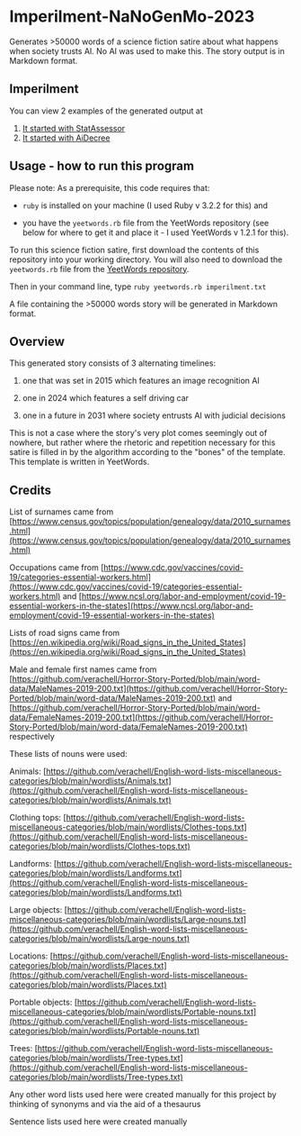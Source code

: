 # Imperilment-NaNoGenMo-2023
Generates >50000 words of a science fiction satire about what happens when society trusts AI. No AI was used to make this. The story output is in Markdown format.

## Imperilment
You can view 2 examples of the generated output at

1. [It started with StatAssessor](https://github.com/verachell/Imperilment-NaNoGenMo-2023/blob/main/EXAMPLE1_It-started-with-StatAssessor.md)
2. [It started with AiDecree](https://github.com/verachell/Imperilment-NaNoGenMo-2023/blob/main/EXAMPLE2_It-started-with-AiDecree.md) 

## Usage - how to run this program

Please note: As a prerequisite, this code requires that:

- `ruby` is installed on your machine (I used Ruby v 3.2.2 for this) and

- you have the `yeetwords.rb` file from the YeetWords repository (see below for where to get it and place it - I used YeetWords v 1.2.1 for this).

To run this science fiction satire, first download the contents of this repository into your working directory. You will also need to download the `yeetwords.rb` file from the [YeetWords repository](https://github.com/verachell/YeetWords).

Then in your command line, type `ruby yeetwords.rb imperilment.txt`

A file containing the >50000 words story will be generated in Markdown format. 

## Overview
This generated story consists of 3 alternating timelines:

1. one that was set in 2015 which features an image recognition AI

2. one in 2024 which features a self driving car

3. one in a future in 2031 where society entrusts AI with judicial decisions

This is not a case where the story's very plot comes seemingly out of nowhere, but rather where the rhetoric and repetition necessary for this satire is filled in by the algorithm according to the "bones" of the template. This template is written in YeetWords.

## Credits

List of surnames came from [https://www.census.gov/topics/population/genealogy/data/2010_surnames.html](https://www.census.gov/topics/population/genealogy/data/2010_surnames.html)

Occupations came from [https://www.cdc.gov/vaccines/covid-19/categories-essential-workers.html](https://www.cdc.gov/vaccines/covid-19/categories-essential-workers.html) and [https://www.ncsl.org/labor-and-employment/covid-19-essential-workers-in-the-states](https://www.ncsl.org/labor-and-employment/covid-19-essential-workers-in-the-states)

Lists of road signs came from [https://en.wikipedia.org/wiki/Road_signs_in_the_United_States](https://en.wikipedia.org/wiki/Road_signs_in_the_United_States)

Male and female first names came from [https://github.com/verachell/Horror-Story-Ported/blob/main/word-data/MaleNames-2019-200.txt](https://github.com/verachell/Horror-Story-Ported/blob/main/word-data/MaleNames-2019-200.txt) and [https://github.com/verachell/Horror-Story-Ported/blob/main/word-data/FemaleNames-2019-200.txt](https://github.com/verachell/Horror-Story-Ported/blob/main/word-data/FemaleNames-2019-200.txt) respectively

These lists of nouns were used: 

Animals: [https://github.com/verachell/English-word-lists-miscellaneous-categories/blob/main/wordlists/Animals.txt](https://github.com/verachell/English-word-lists-miscellaneous-categories/blob/main/wordlists/Animals.txt)

Clothing tops: [https://github.com/verachell/English-word-lists-miscellaneous-categories/blob/main/wordlists/Clothes-tops.txt](https://github.com/verachell/English-word-lists-miscellaneous-categories/blob/main/wordlists/Clothes-tops.txt)

Landforms: [https://github.com/verachell/English-word-lists-miscellaneous-categories/blob/main/wordlists/Landforms.txt](https://github.com/verachell/English-word-lists-miscellaneous-categories/blob/main/wordlists/Landforms.txt)

Large objects: [https://github.com/verachell/English-word-lists-miscellaneous-categories/blob/main/wordlists/Large-nouns.txt](https://github.com/verachell/English-word-lists-miscellaneous-categories/blob/main/wordlists/Large-nouns.txt)

Locations: [https://github.com/verachell/English-word-lists-miscellaneous-categories/blob/main/wordlists/Places.txt](https://github.com/verachell/English-word-lists-miscellaneous-categories/blob/main/wordlists/Places.txt)

Portable objects: [https://github.com/verachell/English-word-lists-miscellaneous-categories/blob/main/wordlists/Portable-nouns.txt](https://github.com/verachell/English-word-lists-miscellaneous-categories/blob/main/wordlists/Portable-nouns.txt)

Trees: [https://github.com/verachell/English-word-lists-miscellaneous-categories/blob/main/wordlists/Tree-types.txt](https://github.com/verachell/English-word-lists-miscellaneous-categories/blob/main/wordlists/Tree-types.txt)

Any other word lists used here were created manually for this project by thinking of synonyms and via the aid of a thesaurus

Sentence lists used here were created manually
